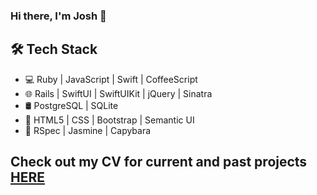### Hi there, I'm Josh 👋

## 🛠 Tech Stack 
- 💻 Ruby | JavaScript | Swift | CoffeeScript
- 🌐 Rails | SwiftUI | SwiftUIKit | jQuery | Sinatra
- 🛢 PostgreSQL | SQLite
- 🎨 HTML5 | CSS | Bootstrap | Semantic UI
- 🔧 RSpec | Jasmine | Capybara

## Check out my CV for current and past projects [HERE](https://github.com/joshuaretallick/cv)


